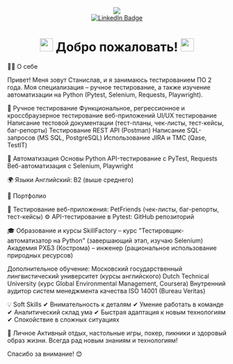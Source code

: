 <div id="header" align="center">
  <img src="https://i.giphy.com/media/v1.Y2lkPTc5MGI3NjExb3R3ODl0YmFrNmJhNXhwNmp5aXM1eHV0MTB0eTZpanIzZjFxejJxbCZlcD12MV9pbnRlcm5hbF9naWZfYnlfaWQmY3Q9Zw/l41lOKyKOS89YyJfq/giphy.gif"/>
</div>

<div id="badges" align="center">
  <a href="https://www.linkedin.com/in/stanislav-petrov-777632246/">
    <img src="https://img.shields.io/badge/LinkedIn-blue?style=for-the-badge&logo=linkedin&logoColor=white" alt="LinkedIn Badge"/>
  </a>
</div>

<div id="badges" align="center">
  <img src="https://komarev.com/ghpvc/?username=StanPetr&style=flat-square&color=blue" alt=""/>
</div>

<div align="center">
<h1>
  <img src="https://media.giphy.com/media/hvRJCLFzcasrR4ia7z/giphy.gif" width="30px"/>
  Добро пожаловать!
  <img src="https://media.giphy.com/media/hvRJCLFzcasrR4ia7z/giphy.gif" width="30px"/>
</h1>
</div>

🧑‍💻 О себе

Привет! Меня зовут Станислав, и я занимаюсь тестированием ПО 2 года. Моя специализация – ручное тестирование, а также изучение автоматизации на Python (Pytest, Selenium, Requests, Playwright).

📌 Ручное тестирование
Функциональное, регрессионное и кроссбраузерное тестирование веб-приложений
UI/UX тестирование
Написание тестовой документации (тест-планы, чек-листы, тест-кейсы, баг-репорты)
Тестирование REST API (Postman)
Написание SQL-запросов (MS SQL, PostgreSQL)
Использование JIRA и ТМС (Qase, TestIT)

🤖 Автоматизация
Основы Python
API-тестирование с PyTest, Requests
Веб-автоматизация с Selenium, Playwright

🌍 Языки
Английский: B2 (выше среднего)

🚀 Портфолио

📌 Тестирование веб-приложения: PetFriends (чек-листы, баг-репорты, тест-кейсы)
⚙ API-тестирование в Pytest: GitHub репозиторий

🎓 Образование и курсы
SkillFactory – курс "Тестировщик-автоматизатор на Python" (завершающий этап, изучаю Selenium)
Академия РХБЗ (Кострома) – инженер (рациональное использование природных ресурсов)

Дополнительное обучение:
Московский государственный лингвистический университет (курсы английского)
Dutch Technical University (курс Global Environmental Management, Coursera)
Внутренний аудитор систем менеджмента качества ISO 14001 (Bureau Veritas)

💡 Soft Skills
✔ Внимательность к деталям
✔ Умение работать в команде
✔ Аналитический склад ума
✔ Быстрая адаптация к новым технологиям
✔ Спокойствие в сложных ситуациях

🎯 Личное
Активный отдых, настольные игры, покер, пикники и здоровый образ жизни. Всегда рад новым знаниям и технологиям!

Спасибо за внимание! 😊
